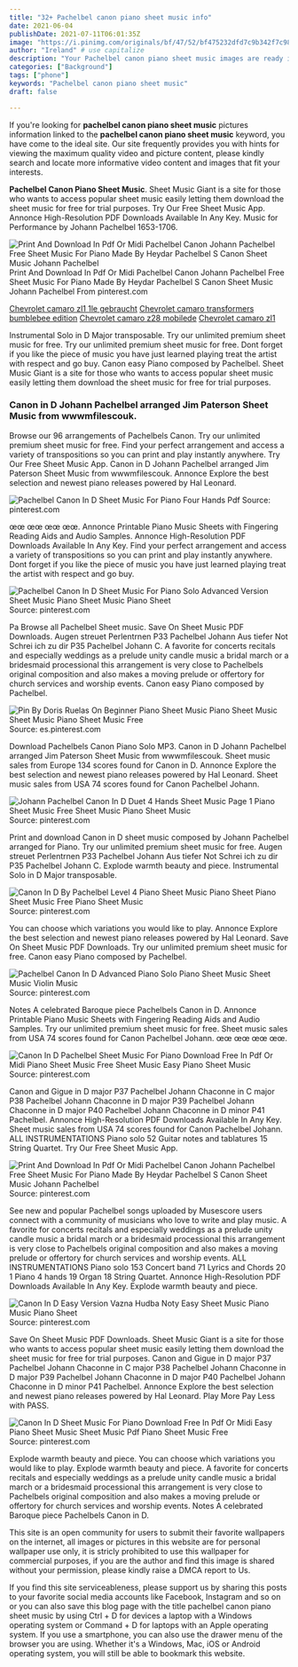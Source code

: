 ```yaml
---
title: "32+ Pachelbel canon piano sheet music info"
date: 2021-06-04
publishDate: 2021-07-11T06:01:35Z
image: "https://i.pinimg.com/originals/bf/47/52/bf475232dfd7c9b342f7c98f22e031a3.png"
author: "Ireland" # use capitalize
description: "Your Pachelbel canon piano sheet music images are ready in this website. Pachelbel canon piano sheet music are a topic that is being searched for and liked by netizens today. You can Find and Download the Pachelbel canon piano sheet music files here. Download all free images."
categories: ["Background"]
tags: ["phone"]
keywords: "Pachelbel canon piano sheet music"
draft: false

---
```


If you're looking for **pachelbel canon piano sheet music** pictures information linked to the **pachelbel canon piano sheet music** keyword, you have come to the ideal  site.  Our site frequently  provides you with  hints  for viewing  the maximum  quality video and picture  content, please kindly search and locate more informative video content and images  that fit your interests.

**Pachelbel Canon Piano Sheet Music**. Sheet Music Giant is a site for those who wants to access popular sheet music easily letting them download the sheet music for free for trial purposes. Try Our Free Sheet Music App. Annonce High-Resolution PDF Downloads Available In Any Key. Music for Performance by Johann Pachelbel 1653-1706.

![Print And Download In Pdf Or Midi Pachelbel Canon Johann Pachelbel Free Sheet Music For Piano Made By Heydar Pachelbel S Canon Sheet Music Johann Pachelbel](https://i.pinimg.com/originals/c2/64/3f/c2643faca26767cf38145d2b11dcba34.png "Print And Download In Pdf Or Midi Pachelbel Canon Johann Pachelbel Free Sheet Music For Piano Made By Heydar Pachelbel S Canon Sheet Music Johann Pachelbel")
Print And Download In Pdf Or Midi Pachelbel Canon Johann Pachelbel Free Sheet Music For Piano Made By Heydar Pachelbel S Canon Sheet Music Johann Pachelbel From pinterest.com

[Chevrolet camaro zl1 1le gebraucht](/chevrolet-camaro-zl1-1le-gebraucht/)
[Chevrolet camaro transformers bumblebee edition](/chevrolet-camaro-transformers-bumblebee-edition/)
[Chevrolet camaro z28 mobilede](/chevrolet-camaro-z28-mobilede/)
[Chevrolet camaro zl1](/chevrolet-camaro-zl1/)

Instrumental Solo in D Major transposable. Try our unlimited premium sheet music for free. Try our unlimited premium sheet music for free. Dont forget if you like the piece of music you have just learned playing treat the artist with respect and go buy. Canon easy Piano composed by Pachelbel. Sheet Music Giant is a site for those who wants to access popular sheet music easily letting them download the sheet music for free for trial purposes.

### Canon in D Johann Pachelbel arranged Jim Paterson Sheet Music from wwwmfilescouk.

Browse our 96 arrangements of Pachelbels Canon. Try our unlimited premium sheet music for free. Find your perfect arrangement and access a variety of transpositions so you can print and play instantly anywhere. Try Our Free Sheet Music App. Canon in D Johann Pachelbel arranged Jim Paterson Sheet Music from wwwmfilescouk. Annonce Explore the best selection and newest piano releases powered by Hal Leonard.


![Pachelbel Canon In D Sheet Music For Piano Four Hands Pdf](https://i.pinimg.com/originals/4e/d5/3b/4ed53bc230eec89a1b453ef93e065dce.gif "Pachelbel Canon In D Sheet Music For Piano Four Hands Pdf")
Source: pinterest.com

œœ œœ œœ œœ. Annonce Printable Piano Music Sheets with Fingering Reading Aids and Audio Samples. Annonce High-Resolution PDF Downloads Available In Any Key. Find your perfect arrangement and access a variety of transpositions so you can print and play instantly anywhere. Dont forget if you like the piece of music you have just learned playing treat the artist with respect and go buy.

![Pachelbel Canon In D Sheet Music For Piano Solo Advanced Version Sheet Music Piano Sheet Music Piano Sheet](https://i.pinimg.com/originals/6d/ee/51/6dee5166814441a3537954609020f2c5.gif "Pachelbel Canon In D Sheet Music For Piano Solo Advanced Version Sheet Music Piano Sheet Music Piano Sheet")
Source: pinterest.com

Pa Browse all Pachelbel Sheet music. Save On Sheet Music PDF Downloads. Augen streuet Perlentrnen P33 Pachelbel Johann Aus tiefer Not Schrei ich zu dir P35 Pachelbel Johann C. A favorite for concerts recitals and especially weddings as a prelude unity candle music a bridal march or a bridesmaid processional this arrangement is very close to Pachelbels original composition and also makes a moving prelude or offertory for church services and worship events. Canon easy Piano composed by Pachelbel.

![Pin By Doris Ruelas On Beginner Piano Sheet Music Piano Sheet Music Sheet Music Piano Sheet Music Free](https://i.pinimg.com/originals/ee/43/3c/ee433cca4d546650f1b3e240d96e8283.gif "Pin By Doris Ruelas On Beginner Piano Sheet Music Piano Sheet Music Sheet Music Piano Sheet Music Free")
Source: es.pinterest.com

Download Pachelbels Canon Piano Solo MP3. Canon in D Johann Pachelbel arranged Jim Paterson Sheet Music from wwwmfilescouk. Sheet music sales from Europe 134 scores found for Canon in D. Annonce Explore the best selection and newest piano releases powered by Hal Leonard. Sheet music sales from USA 74 scores found for Canon Pachelbel Johann.

![Johann Pachelbel Canon In D Duet 4 Hands Sheet Music Page 1 Piano Sheet Music Free Sheet Music Piano Sheet Music](https://i.pinimg.com/originals/dc/5c/98/dc5c987c4360b5674a087b3c01d53c47.gif "Johann Pachelbel Canon In D Duet 4 Hands Sheet Music Page 1 Piano Sheet Music Free Sheet Music Piano Sheet Music")
Source: pinterest.com

Print and download Canon in D sheet music composed by Johann Pachelbel arranged for Piano. Try our unlimited premium sheet music for free. Augen streuet Perlentrnen P33 Pachelbel Johann Aus tiefer Not Schrei ich zu dir P35 Pachelbel Johann C. Explode warmth beauty and piece. Instrumental Solo in D Major transposable.

![Canon In D By Pachelbel Level 4 Piano Sheet Music Piano Sheet Piano Sheet Music Free Piano Sheet Music](https://i.pinimg.com/474x/44/dc/d0/44dcd0206153b06b872756fe4db45ec7.jpg "Canon In D By Pachelbel Level 4 Piano Sheet Music Piano Sheet Piano Sheet Music Free Piano Sheet Music")
Source: pinterest.com

You can choose which variations you would like to play. Annonce Explore the best selection and newest piano releases powered by Hal Leonard. Save On Sheet Music PDF Downloads. Try our unlimited premium sheet music for free. Canon easy Piano composed by Pachelbel.

![Pachelbel Canon In D Advanced Piano Solo Piano Sheet Music Sheet Music Violin Music](https://i.pinimg.com/originals/d7/43/c5/d743c572b852620c11d401dbf2a96878.png "Pachelbel Canon In D Advanced Piano Solo Piano Sheet Music Sheet Music Violin Music")
Source: pinterest.com

Notes A celebrated Baroque piece Pachelbels Canon in D. Annonce Printable Piano Music Sheets with Fingering Reading Aids and Audio Samples. Try our unlimited premium sheet music for free. Sheet music sales from USA 74 scores found for Canon Pachelbel Johann. œœ œœ œœ œœ.

![Canon In D Pachelbel Sheet Music For Piano Download Free In Pdf Or Midi Piano Sheet Music Free Sheet Music Easy Piano Sheet Music](https://i.pinimg.com/originals/79/10/fd/7910fd6c5b75b8af4fe14f9a89109cb3.png "Canon In D Pachelbel Sheet Music For Piano Download Free In Pdf Or Midi Piano Sheet Music Free Sheet Music Easy Piano Sheet Music")
Source: pinterest.com

Canon and Gigue in D major P37 Pachelbel Johann Chaconne in C major P38 Pachelbel Johann Chaconne in D major P39 Pachelbel Johann Chaconne in D major P40 Pachelbel Johann Chaconne in D minor P41 Pachelbel. Annonce High-Resolution PDF Downloads Available In Any Key. Sheet music sales from USA 74 scores found for Canon Pachelbel Johann. ALL INSTRUMENTATIONS Piano solo 52 Guitar notes and tablatures 15 String Quartet. Try Our Free Sheet Music App.

![Print And Download In Pdf Or Midi Pachelbel Canon Johann Pachelbel Free Sheet Music For Piano Made By Heydar Pachelbel S Canon Sheet Music Johann Pachelbel](https://i.pinimg.com/originals/c2/64/3f/c2643faca26767cf38145d2b11dcba34.png "Print And Download In Pdf Or Midi Pachelbel Canon Johann Pachelbel Free Sheet Music For Piano Made By Heydar Pachelbel S Canon Sheet Music Johann Pachelbel")
Source: pinterest.com

See new and popular Pachelbel songs uploaded by Musescore users connect with a community of musicians who love to write and play music. A favorite for concerts recitals and especially weddings as a prelude unity candle music a bridal march or a bridesmaid processional this arrangement is very close to Pachelbels original composition and also makes a moving prelude or offertory for church services and worship events. ALL INSTRUMENTATIONS Piano solo 153 Concert band 71 Lyrics and Chords 20 1 Piano 4 hands 19 Organ 18 String Quartet. Annonce High-Resolution PDF Downloads Available In Any Key. Explode warmth beauty and piece.

![Canon In D Easy Version Vazna Hudba Noty Easy Sheet Music Piano Music Piano Sheet](https://i.pinimg.com/originals/bd/f1/15/bdf115c3d15d8d637d539a9c1becd2ad.gif "Canon In D Easy Version Vazna Hudba Noty Easy Sheet Music Piano Music Piano Sheet")
Source: pinterest.com

Save On Sheet Music PDF Downloads. Sheet Music Giant is a site for those who wants to access popular sheet music easily letting them download the sheet music for free for trial purposes. Canon and Gigue in D major P37 Pachelbel Johann Chaconne in C major P38 Pachelbel Johann Chaconne in D major P39 Pachelbel Johann Chaconne in D major P40 Pachelbel Johann Chaconne in D minor P41 Pachelbel. Annonce Explore the best selection and newest piano releases powered by Hal Leonard. Play More Pay Less with PASS.

![Canon In D Sheet Music For Piano Download Free In Pdf Or Midi Easy Piano Sheet Music Sheet Music Pdf Piano Sheet Music Free](https://i.pinimg.com/originals/bf/47/52/bf475232dfd7c9b342f7c98f22e031a3.png "Canon In D Sheet Music For Piano Download Free In Pdf Or Midi Easy Piano Sheet Music Sheet Music Pdf Piano Sheet Music Free")
Source: pinterest.com

Explode warmth beauty and piece. You can choose which variations you would like to play. Explode warmth beauty and piece. A favorite for concerts recitals and especially weddings as a prelude unity candle music a bridal march or a bridesmaid processional this arrangement is very close to Pachelbels original composition and also makes a moving prelude or offertory for church services and worship events. Notes A celebrated Baroque piece Pachelbels Canon in D.

This site is an open community for users to submit their favorite wallpapers on the internet, all images or pictures in this website are for personal wallpaper use only, it is stricly prohibited to use this wallpaper for commercial purposes, if you are the author and find this image is shared without your permission, please kindly raise a DMCA report to Us.

If you find this site serviceableness, please support us by sharing this posts to your favorite social media accounts like Facebook, Instagram and so on or you can also save this blog page with the title pachelbel canon piano sheet music by using Ctrl + D for devices a laptop with a Windows operating system or Command + D for laptops with an Apple operating system. If you use a smartphone, you can also use the drawer menu of the browser you are using. Whether it's a Windows, Mac, iOS or Android operating system, you will still be able to bookmark this website.
